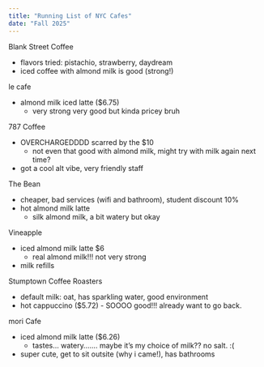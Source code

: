 ```yaml
---
title: "Running List of NYC Cafes"
date: "Fall 2025"
---
```



Blank Street Coffee
* flavors tried: pistachio, strawberry, daydream
* iced coffee with almond milk is good (strong!)

le cafe
* almond milk iced latte ($6.75) 
    * very strong very good but kinda pricey bruh

787 Coffee
* OVERCHARGEDDDD scarred by the $10
    * not even that good with almond milk, might try with milk again next time?
* got a cool alt vibe, very friendly staff

The Bean
* cheaper, bad services (wifi and bathroom), student discount 10%
* hot almond milk latte
    * silk almond milk, a bit watery but okay

Vineapple
* iced almond milk latte $6
    * real almond milk!!! not very strong
* milk refills

Stumptown Coffee Roasters
* default milk: oat, has sparkling water, good environment
* hot cappuccino ($5.72) - SOOOO good!!! already want to go back.

mori Cafe
* iced almond milk latte ($6.26)
    * tastes… watery……. maybe it’s my choice of milk?? no salt. :(
* super cute, get to sit outsite (why i came!), has bathrooms